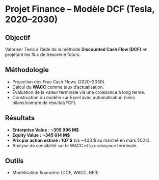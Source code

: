 # Projet Finance – Modèle DCF (Tesla, 2020–2030)

##  Objectif
Valoriser Tesla à l’aide de la méthode **Discounted Cash Flow (DCF)** en projetant les flux de trésorerie futurs.

##  Méthodologie
- Projection des Free Cash Flows (2020–2030).
- Calcul du **WACC** comme taux d’actualisation.
- Évaluation de la valeur terminale via une croissance à long terme.
- Construction du modèle sur Excel avec automatisation (liens bilans/compte de résultat/FCF).

##  Résultats
- **Enterprise Value : ~355 996 M$**  
- **Equity Value : ~345 614 M$**  
- **Prix par action estimé : 107 $** (vs ~403 $ au marché en mars 2024).  
- Analyse de sensibilité sur le WACC et la croissance terminale.

##  Outils
- Modélisation financière (DCF, WACC, BFR)
